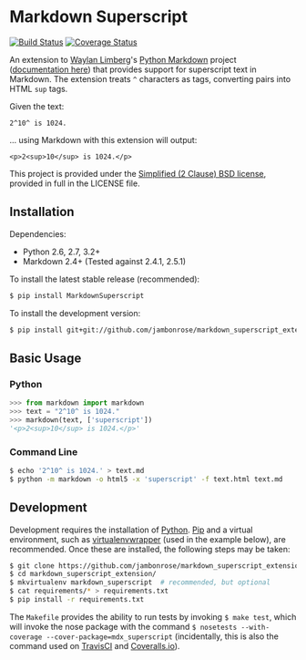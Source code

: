 # Markdown Superscript

[![Build Status](https://travis-ci.org/jambonrose/markdown_superscript_extension.svg?branch=master)](https://travis-ci.org/jambonrose/markdown_superscript_extension)
[![Coverage Status](https://img.shields.io/coveralls/jambonrose/markdown_superscript_extension.svg)](https://coveralls.io/r/jambonrose/markdown_superscript_extension)

An extension to [Waylan Limberg](https://github.com/waylan)'s [Python Markdown](https://github.com/waylan/Python-Markdown) project ([documentation here](https://pythonhosted.org/Markdown/index.html)) that provides support for superscript text in Markdown. The extension treats `^` characters as tags, converting pairs into HTML `sup` tags.

Given the text:

    2^10^ is 1024.

… using Markdown with this extension will output:

    <p>2<sup>10</sup> is 1024.</p>

This project is provided under the [Simplified (2 Clause) BSD license](http://choosealicense.com/licenses/bsd-2-clause/), provided in full in the LICENSE file.

## Installation

Dependencies:

- Python 2.6, 2.7, 3.2+
- Markdown 2.4+ (Tested against 2.4.1, 2.5.1)

To install the latest stable release (recommended):

```bash
$ pip install MarkdownSuperscript
```

To install the development version:

```bash
$ pip install git+git://github.com/jambonrose/markdown_superscript_extension.git
```

## Basic Usage

### Python

```python
>>> from markdown import markdown
>>> text = "2^10^ is 1024."
>>> markdown(text, ['superscript'])
'<p>2<sup>10</sup> is 1024.</p>'
```

### Command Line

```bash
$ echo '2^10^ is 1024.' > text.md
$ python -m markdown -o html5 -x 'superscript' -f text.html text.md
```

## Development

Development requires the installation of [Python](https://www.python.org/). [Pip](https://pip.pypa.io/en/latest/installing.html) and a virtual environment, such as [virtualenvwrapper](https://pypi.python.org/pypi/virtualenvwrapper) (used in the example below), are recommended. Once these are installed, the following steps may be taken:

```bash
$ git clone https://github.com/jambonrose/markdown_superscript_extension.git
$ cd markdown_superscript_extension/
$ mkvirtualenv markdown_superscript  # recommended, but optional
$ cat requirements/* > requirements.txt
$ pip install -r requirements.txt
```

The `Makefile` provides the ability to run tests by invoking `$ make test`, which will invoke the nose package with the command `$ nosetests --with-coverage --cover-package=mdx_superscript` (incidentally, this is also the command used on [TravisCI](https://travis-ci.org/jambonrose/markdown_superscript_extension) and [Coveralls.io](https://coveralls.io/r/jambonrose/markdown_superscript_extension)).
